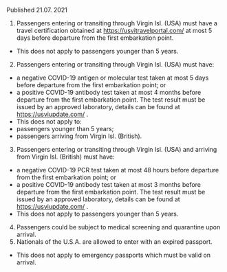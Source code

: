 Published 21.07. 2021
1. Passengers entering or transiting through Virgin Isl. (USA) must have a travel certification obtained at <a href="https://usvitravelportal.com/">https://usvitravelportal.com/</a> at most 5 days before departure from the first embarkation point. 
- This does not apply to passengers younger than 5 years.
2. Passengers entering or transiting through Virgin Isl. (USA) must have:
- a negative COVID-19 antigen or molecular test taken at most 5 days before departure from the first embarkation point; or
- a positive COVID-19 antibody test taken at most 4 months before departure from the first embarkation point. 
The test result must be issued by an approved laboratory, details can be found at <a href="https://usviupdate.com/">https://usviupdate.com/</a> .
- This does not apply to:
- passengers younger than 5 years; 
- passengers arriving from Virgin Isl. (British). 
3. Passengers entering or transiting through Virgin Isl. (USA) and arriving from Virgin Isl. (British) must have:
- a negative COVID-19 PCR test taken at most 48 hours before departure from the first embarkation point; or
- a positive COVID-19 antibody test taken at most 3 months before departure from the first embarkation point. 
The test result must be issued by an approved laboratory, details can be found at <a href="https://usviupdate.com/">https://usviupdate.com/</a> .
- This does not apply to passengers younger than 5 years.
4. Passengers could be subject to medical screening and quarantine upon arrival.
5. Nationals of the U.S.A. are allowed to enter with an expired passport.
- This does not apply to emergency passports which must be valid on arrival.


